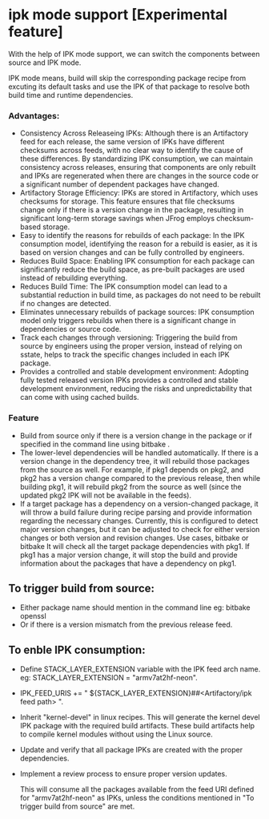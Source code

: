 # ipk mode support [Experimental feature]
With the help of IPK mode support, we can switch the components between source and IPK mode.

IPK mode means, build will skip the corresponding package recipe from excuting its default tasks and use the IPK of that package to resolve both build time and runtime dependencies.

### Advantages:
- Consistency Across Releaseing IPKs:
Although there is an Artifactory feed for each release, the same version of IPKs have different checksums across feeds, with no clear way to identify the cause of these differences. By standardizing IPK consumption, we can maintain consistency across releases, ensuring that components are only rebuilt and IPKs are regenerated when there are changes in the source code or a significant number of dependent packages have changed.
- Artifactory Storage Efficiency:
IPKs are stored in Artifactory, which uses checksums for storage. This feature ensures that file checksums change only if there is a version change in the package, resulting in significant long-term storage savings when JFrog employs checksum-based storage.
- Easy to identify the reasons for rebuilds of each package:
In the IPK consumption model, identifying the reason for a rebuild is easier, as it is based on version changes and can be fully controlled by engineers.
- Reduces Build Space:
Enabling IPK consumption for each package can significantly reduce the build space, as pre-built packages are used instead of rebuilding everything. 
- Reduces Build Time:
The IPK consumption model can lead to a substantial reduction in build time, as packages do not need to be rebuilt if no changes are detected. 
- Eliminates unnecessary rebuilds of package sources:
IPK consumption model only triggers rebuilds when there is a significant change in dependencies or source code. 
- Track each changes through versioning: Triggering the build from source by engineers using the proper version, instead of relying on sstate, helps to track the specific changes included in each IPK package.
- Provides a controlled and stable development environment:
Adopting fully tested released version IPKs provides a controlled and stable development environment, reducing the risks and unpredictability that can come with using cached builds.

### Feature 
- Build from source only if there is a version change in the package or if specified in the command line using bitbake <package>.
- The lower-level dependencies will be handled automatically. If there is a version change in the dependency tree, it will rebuild those packages from the source as well.
For example, if pkg1 depends on pkg2, and pkg2 has a version change compared to the previous release, then while building pkg1, it will rebuild pkg2 from the source as well (since the updated pkg2 IPK will not be available in the feeds).
- If a target package has a dependency on a version-changed package, it will throw a build failure during recipe parsing and provide information regarding the necessary changes. Currently, this is configured to detect major version changes, but it can be adjusted to check for either version changes or both version and revision changes.
Use cases, bitbake <packagegroup> or bitbake <target image>
It will check all the target package dependencies with pkg1. If pkg1 has a major version change, it will stop the build and provide information about the packages that have a dependency on pkg1.

## To trigger build from source:
- Either package name should mention in the command line eg: bitbake openssl
- Or if there is a version mismatch from the previous release feed. 

## To enble IPK consumption:
- Define STACK_LAYER_EXTENSION variable with the IPK feed arch name. eg: STACK_LAYER_EXTENSION = "armv7at2hf-neon".
- IPK_FEED_URIS += " ${STACK_LAYER_EXTENSION}##<Artifactory/ipk feed path> ".
- Inherit "kernel-devel" in linux recipes. This will generate the kernel devel IPK package with the required build artifacts. These build artifacts help to compile kernel modules without using the Linux source.
- Update and verify that all package IPKs are created with the proper dependencies.
- Implement a review process to ensure proper version updates.

  This will consume all the packages available from the feed URI defined for "armv7at2hf-neon" as IPKs, unless the conditions mentioned in "To trigger build from source" are met.



